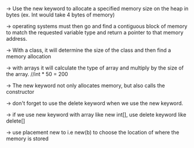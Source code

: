 → Use the new keyword to allocate a specified memory size on the heap in bytes (ex. Int would take 4 bytes of memory)

→ operating systems must then go and find a contiguous block of memory to match the requested variable type and return a pointer to that memory address.

→ With a class, it will determine the size of the class and then find a memory allocation

→ with arrays it will calculate the type of array and multiply by the size of the array. //int * 50 = 200

→ The new keyword not only allocates memory, but also calls the constructor

→ don't forget to use the delete keyword when we use the new keyword.

→ if we use new keyword with array like new int[], use delete keyword like delete[]

→ use placement new to i.e new(b) to choose the location of where the memory is stored

